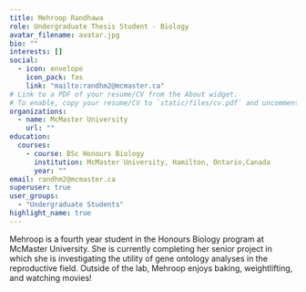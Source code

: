 ```yaml
---
title: Mehroop Randhawa
role: Undergraduate Thesis Student - Biology
avatar_filename: avatar.jpg
bio: ""
interests: []
social:
  - icon: envelope
    icon_pack: fas
    link: "mailto:randhm2@mcmaster.ca"
# Link to a PDF of your resume/CV from the About widget.
# To enable, copy your resume/CV to `static/files/cv.pdf` and uncomment the lines below.
organizations:
  - name: McMaster University
    url: ""
education:
  courses:
    - course: BSc Honours Biology
      institution: McMaster University, Hamilton, Ontario,Canada
      year: ""
email: randhm2@mcmaster.ca
superuser: true
user_groups:
  - "Undergraduate Students"
highlight_name: true
---
```

Mehroop is a fourth year student in the Honours Biology program at McMaster University. She is currently completing her senior project in which she is investigating the utility of gene ontology analyses in the reproductive field. Outside of the lab, Mehroop enjoys baking, weightlifting, and watching movies!

